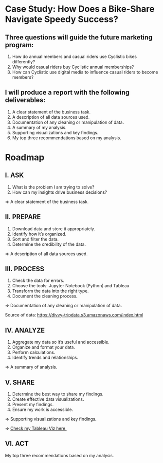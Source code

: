 # Case Study: How Does a Bike-Share Navigate Speedy Success?

## Three questions will guide the future marketing program:
1. How do annual members and casual riders use Cyclistic bikes differently?
2. Why would casual riders buy Cyclistic annual memberships?
3. How can Cyclistic use digital media to influence casual riders to become members?

## I will produce a report with the following deliverables:
1. A clear statement of the business task.
2. A description of all data sources used.
3. Documentation of any cleaning or manipulation of data.
4. A summary of my analysis.
5. Supporting visualizations and key findings.
6. My top three recommendations based on my analysis.

# Roadmap
## I. ASK
1. What is the problem I am trying to solve?
2. How can my insights drive business decisions?

=> A clear statement of the business task.

## II. PREPARE
1. Download data and store it appropriately.
2. Identify how it’s organized.
3. Sort and filter the data.
4. Determine the credibility of the data.

=> A description of all data sources used.

## III. PROCESS
1. Check the data for errors.
2. Choose the tools: Jupyter Notebook (Python) and Tableau
3. Transform the data into the right type.
4. Document the cleaning process.

=> Documentation of any cleaning or manipulation of data.

Source of data: https://divvy-tripdata.s3.amazonaws.com/index.html

## IV. ANALYZE
1. Aggregate my data so it’s useful and accessible.
2. Organize and format your data.
3. Perform calculations.
4. Identify trends and relationships.

=> A summary of analysis.

## V. SHARE
1. Determine the best way to share my findings.
2. Create effective data visualizations.
3. Present my findings.
4. Ensure my work is accessible.

=> Supporting visualizations and key findings.

=> [Check my Tableau Viz here.](https://public.tableau.com/views/Cyclistic-Bike-Share-Analysis/Dashboard_02?:language=en-US&:display_count=n&:origin=viz_share_link)

## VI. ACT
My top three recommendations based on my analysis.
